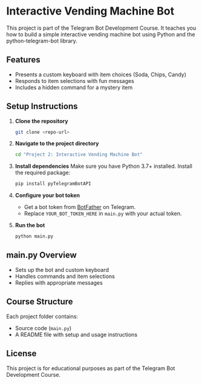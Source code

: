 # Interactive Vending Machine Bot

This project is part of the Telegram Bot Development Course. It teaches you how to build a simple interactive vending machine bot using Python and the python-telegram-bot library.

## Features
- Presents a custom keyboard with item choices (Soda, Chips, Candy)
- Responds to item selections with fun messages
- Includes a hidden command for a mystery item

## Setup Instructions

1. **Clone the repository**
   ```bash
   git clone <repo-url>
   ```
2. **Navigate to the project directory**
   ```bash
   cd "Project 2: Interactive Vending Machine Bot"
   ```
3. **Install dependencies**
   Make sure you have Python 3.7+ installed. Install the required package:
   ```bash
   pip install pyTelegramBotAPI
   ```
4. **Configure your bot token**
   - Get a bot token from [BotFather](https://t.me/BotFather) on Telegram.
   - Replace `YOUR_BOT_TOKEN_HERE` in `main.py` with your actual token.

5. **Run the bot**
   ```bash
   python main.py
   ```

## main.py Overview
- Sets up the bot and custom keyboard
- Handles commands and item selections
- Replies with appropriate messages

## Course Structure
Each project folder contains:
- Source code (`main.py`)
- A README file with setup and usage instructions

## License
This project is for educational purposes as part of the Telegram Bot Development Course.
